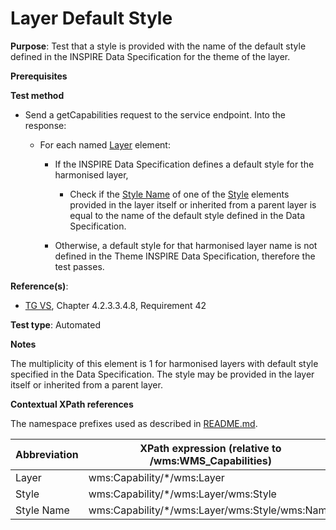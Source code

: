 # Layer Default Style

**Purpose**: Test that a style is provided with the name of the default style defined in the INSPIRE Data Specification for the theme of the layer.

**Prerequisites**

**Test method**

* Send a getCapabilities request to the service endpoint. Into the response:

  * For each named [Layer](#layer) element:

    * If the INSPIRE Data Specification defines a default style for the harmonised layer,

      * Check if the [Style Name](#styleName1) of one of the [Style](#style) elements provided in the layer itself or inherited from a parent layer is equal to the name of the default style defined in the Data Specification.

    * Otherwise, a default style for that harmonised layer name is not defined in the Theme INSPIRE Data Specification, therefore the test passes.

**Reference(s)**:
* [TG VS](./README.md#ref_TG_VS), Chapter 4.2.3.3.4.8, Requirement 42

**Test type**: Automated

**Notes**

The multiplicity of this element is 1 for harmonised layers with default style specified in the Data Specification. The style may be provided in the layer itself or inherited from a parent layer.

**Contextual XPath references**

The namespace prefixes used as described in [README.md](./README.md#namespaces).

Abbreviation                                               |  XPath expression (relative to /wms:WMS_Capabilities)
---------------------------------------------------------- | -------------------------------------------------------------------------
Layer <a name="layer"></a> | wms:Capability/*/wms:Layer
Style <a name="style"></a> | wms:Capability/*/wms:Layer/wms:Style
Style Name <a name="styleName1"></a> | wms:Capability/*/wms:Layer/wms:Style/wms:Name
